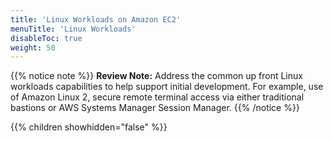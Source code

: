 ```yaml
---
title: 'Linux Workloads on Amazon EC2'
menuTitle: 'Linux Workloads'
disableToc: true
weight: 50
---
```


{{% notice note %}}
**Review Note:** Address the common up front Linux workloads capabilities to help support initial development. For example, use of Amazon Linux 2, secure remote terminal access via either traditional bastions or AWS Systems Manager Session Manager.
{{% /notice %}}

{{% children showhidden="false" %}}